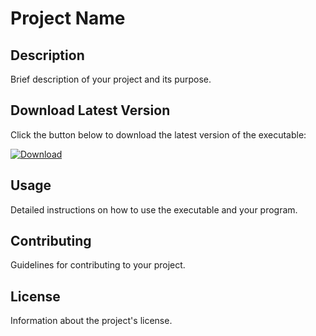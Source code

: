 # Project Name

## Description

Brief description of your project and its purpose.

## Download Latest Version

Click the button below to download the latest version of the executable:

[![Download](https://img.shields.io/badge/Download--blue.svg)](https://github.com/Ramboll/Sampoll/releases/latest/download/sampøll.exe)

## Usage

Detailed instructions on how to use the executable and your program.

## Contributing

Guidelines for contributing to your project.

## License

Information about the project's license.